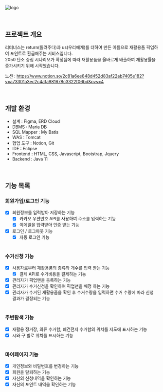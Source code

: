 ![logo](./ReturnUs/src/main/webapp/resources/img/logo.png)
<br><br><br>

## 프로젝트 개요

리터너스는 return(돌려주다)과 us(우리에게)를 더하여 만든 이름으로 재활용품 픽업하여 포인트로 환급해주는 서비스입니다.  
2050 탄소 중립 시나리오가 확정됨에 따라 재활용품을 올바르게 배출하여 재활용률을 증가시키기 위해 시작했습니다.

노션 : https://www.notion.so/2c81a6ee848d452d83af22ab7405e182?v=a73301a3ec2c4a1a981678c3322f06bd&pvs=4
<br><br><br>

## 개발 환경


- 설계 : Figma, ERD Cloud
- DBMS : Maria DB
- SQL Mapper : My Batis
- WAS : Tomcat
- 협업 도구 : Notion, Git
- IDE : Eclipse
- Frontend : HTML, CSS, Javascript, Bootstrap, Jquery
- Backend : Java 11
<br><br><br>

## 기능 목록

### 회원가입/로그인 기능
- [x] 회원정보를 입력받아 저장하는 기능
  - [x] 카카오 우편번호 API를 사용하여 주소를 입력하는 기능
  - [x] 이메일을 입력받아 인증 받는 기능
- [x] 로그인 / 로그아웃 기능
  - [x] 자동 로그인 기능
<br><br>

### 수거신청 기능
- [x] 사용자로부터 재활용품의 종류와 개수를 입력 받는 기능
  - [x] 결제 API로 수거비용을 결제하는 기능
- [x] 관리자가 픽업맨을 등록하는 기능
- [x] 관리자가 수거신청을 확인하여 픽업맨을 배정 하는 기능
- [x] 관리자가 수거된 재활용품을 확인 후 수거수량을 입력하면 수거 수량에 따라 신청 결과가 결정되는 기능
<br><br>

### 주변탐색 기능
- [x] 재활용 정거장, 의류 수거함, 폐건전지 수거함의 위치를 지도에 표시하는 기능
- [x] 시와 구 별로 위치를 표시하는 기능
<br><br>

### 마이페이지 기능
- [x] 개인정보와 비밀번호를 변경하는 기능
- [x] 회원을 탈퇴하는 기능
- [x] 자신의 신청내역을 확인하는 기능
- [x] 자신의 포인트 내역을 확인하는 기능